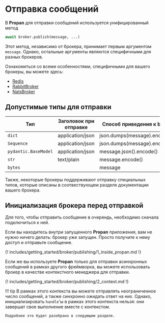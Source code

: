 # Отправка сообщений

В **Propan** для отправки сообщений используется унифицированный метод

```python
await broker.publish(message, ...)
```

Этот метод, независимо от брокера, принимает первым аргументом `message`. Однако, остальные аргументы являются
специфичными для разных брокеров.

Ознакомиться со всеми особенностями, специфичными для вашего брокеры, вы можете здесь:

* [Redis](../../../redis/2_publishing)
* [RabbitBroker](../../../rabbit/4_publishing)
* [NatsBroker](../../../nats/3_publishing)

## Допустимые типы для отправки

| Тип                  | Заголовок при отправке      | Способ приведения к bytes    |
| -------------------- | --------------------------- | ---------------------------- |
| `dict`               | application/json            | json.dumps(message).encode() |
| `Sequence`           | application/json            | json.dumps(message).encode() |
| `pydantic.BaseModel` | application/json            | message.json().encode()      |
| `str`                | text/plain                  | message.encode()             |
| `bytes`              |                             | message                      |

Также, некоторые брокеры поддерживают отправку специальных типов, которые описаны в соотвествующем разделе документации вашего брокера.

## Инициализация брокера перед отправкой

Для того, чтобы отправить сообщение в очерендь, необходимо сначала подключиться к ней.

Если вы находитесь внутри запущенного **Propan** приложения, вам не нужно ничего делать: брокер уже запущен.
Просто получите к нему доступ и отправьте сообщение.

{! includes/getting_started/broker/publishing/1_inside_propan.md !}

Если же вы используете **Propan** только для отправки асинхронных сообщений в рамках другого фреймворка, вы можете использовать
брокер в качестве контекстного менеджера для отправки.

{! includes/getting_started/broker/publishing/2_context.md !}

!!! tip
    В рамках этого контекста вы можете отправлять неограниченное число сообщений, а также синхронно ожидать ответ на них.
    Однако, инициализировать `handle`'ы в рамках этого контекста нельзя: они завершат свое выполнение вместе с контекстом.

    Подробнее это будет разобрано в следующем разделе.

